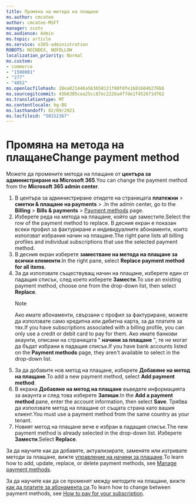 ```yaml
---
title: Промяна на метода на плащане
ms.author: cmcatee
author: cmcatee-MSFT
manager: scotv
ms.audience: Admin
ms.topic: article
ms.service: o365-administration
ROBOTS: NOINDEX, NOFOLLOW
localization_priority: Normal
ms.custom:
- commerce
- "1500001"
- "277"
- "4852"
ms.openlocfilehash: 28ea821446a563650121f80fdfe1b81604b276b6
ms.sourcegitcommit: 43b6305cea25cc87ec2226a4f7de1f452671d762
ms.translationtype: MT
ms.contentlocale: bg-BG
ms.lasthandoff: 02/09/2021
ms.locfileid: "50152367"
---
```

# <a name="change-payment-method"></a><span data-ttu-id="9fc9f-102">Промяна на метода на плащане</span><span class="sxs-lookup"><span data-stu-id="9fc9f-102">Change payment method</span></span>

<span data-ttu-id="9fc9f-103">Можете да промените метода на плащане от **центъра за администриране на Microsoft 365**.</span><span class="sxs-lookup"><span data-stu-id="9fc9f-103">You can change the payment method from the **Microsoft 365 admin center**.</span></span>
  
1. <span data-ttu-id="9fc9f-104">В центъра за администриране отидете на страницата **платежни**  >  **сметки & плащане на payments**  >  [](https://go.microsoft.com/fwlink/p/?linkid=2018806) .</span><span class="sxs-lookup"><span data-stu-id="9fc9f-104">In the admin center, go to the **Billing** > **Bills & payments** > [Payment methods](https://go.microsoft.com/fwlink/p/?linkid=2018806) page.</span></span>
2. <span data-ttu-id="9fc9f-105">Изберете реда на метода на плащане, който ще заместите.</span><span class="sxs-lookup"><span data-stu-id="9fc9f-105">Select the row of the payment method to replace.</span></span> <span data-ttu-id="9fc9f-106">В десния екран е показан всеки профил за фактуриране и индивидуалните абонаменти, които използват избрания начин на плащане.</span><span class="sxs-lookup"><span data-stu-id="9fc9f-106">The right pane lists all billing profiles and individual subscriptions that use the selected payment method.</span></span>
3. <span data-ttu-id="9fc9f-107">В десния екран изберете **заместване на метода на плащане за всички елементи**.</span><span class="sxs-lookup"><span data-stu-id="9fc9f-107">In the right pane, select **Replace payment method for all items**.</span></span>
4. <span data-ttu-id="9fc9f-108">За да използвате съществуващ начин на плащане, изберете един от падащия списък, след което изберете **Замести**.</span><span class="sxs-lookup"><span data-stu-id="9fc9f-108">To use an existing payment method, choose one from the drop-down list, then select **Replace**.</span></span>
    > [!NOTE]
    > <span data-ttu-id="9fc9f-109">Ако имате абонаменти, свързани с профил за фактуриране, можете да използвате само кредитна или дебитна карта, за да платите за тях.</span><span class="sxs-lookup"><span data-stu-id="9fc9f-109">If you have subscriptions associated with a billing profile, you can only use a credit or debit card to pay for them.</span></span> <span data-ttu-id="9fc9f-110">Ако имате банкови акаунти, описани на страницата " **начини за плащане** ", те не могат да бъдат избрани в падащия списък.</span><span class="sxs-lookup"><span data-stu-id="9fc9f-110">If you have bank accounts listed on the **Payment methods** page, they aren't available to select in the drop-down list.</span></span>
5. <span data-ttu-id="9fc9f-111">За да добавите нов метод на плащане, изберете **Добавяне на метод на плащане**.</span><span class="sxs-lookup"><span data-stu-id="9fc9f-111">To add a new payment method, select **Add payment method**.</span></span>
6. <span data-ttu-id="9fc9f-112">В екрана **Добавяне на метод на плащане** въведете информацията за акаунта и след това изберете **Запиши**.</span><span class="sxs-lookup"><span data-stu-id="9fc9f-112">In the **Add a payment method** pane, enter the account information, then select **Save**.</span></span> <span data-ttu-id="9fc9f-113">Трябва да използвате метод на плащане от същата страна като вашия клиент.</span><span class="sxs-lookup"><span data-stu-id="9fc9f-113">You must use a payment method from the same country as your tenant.</span></span>
7. <span data-ttu-id="9fc9f-114">Новият метод на плащане вече е избран в падащия списък.</span><span class="sxs-lookup"><span data-stu-id="9fc9f-114">The new payment method is already selected in the drop-down list.</span></span> <span data-ttu-id="9fc9f-115">Изберете **Замести**.</span><span class="sxs-lookup"><span data-stu-id="9fc9f-115">Select **Replace**.</span></span>

<span data-ttu-id="9fc9f-116">За да научите как да добавяте, актуализирате, заменяте или изтривате методи за плащане, вижте [управление на начини за плащане](https://docs.microsoft.com/microsoft-365/commerce/billing-and-payments/manage-payment-methods).</span><span class="sxs-lookup"><span data-stu-id="9fc9f-116">To learn how to add, update, replace, or delete payment methods, see [Manage payment methods](https://docs.microsoft.com/microsoft-365/commerce/billing-and-payments/manage-payment-methods).</span></span>

<span data-ttu-id="9fc9f-117">За да научите как да се променят между методите на плащане, вижте [как да платите за абонамента си](https://docs.microsoft.com/microsoft-365/commerce/billing-and-payments/pay-for-your-subscription).</span><span class="sxs-lookup"><span data-stu-id="9fc9f-117">To learn how to change between payment methods, see [How to pay for your subscription](https://docs.microsoft.com/microsoft-365/commerce/billing-and-payments/pay-for-your-subscription).</span></span>